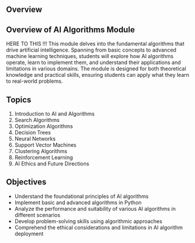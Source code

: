 ## Overview
## Overview of AI Algorithms Module


HERE TO THIS !!!
This module delves into the fundamental algorithms that drive artificial intelligence. Spanning from basic concepts to advanced machine learning techniques, students will explore how AI algorithms operate, learn to implement them, and understand their applications and limitations in various domains. The module is designed for both theoretical knowledge and practical skills, ensuring students can apply what they learn to real-world problems.

## Topics
1. Introduction to AI and Algorithms
2. Search Algorithms
3. Optimization Algorithms
4. Decision Trees
5. Neural Networks
6. Support Vector Machines
7. Clustering Algorithms
8. Reinforcement Learning
9. AI Ethics and Future Directions

## Objectives
- Understand the foundational principles of AI algorithms
- Implement basic and advanced algorithms in Python
- Analyze the performance and suitability of various AI algorithms in different scenarios
- Develop problem-solving skills using algorithmic approaches
- Comprehend the ethical considerations and limitations in AI algorithm deployment

